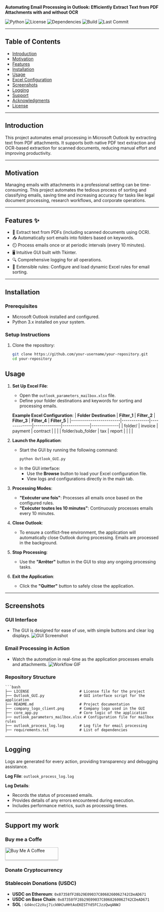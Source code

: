 **Automating Email Processing in Outlook: Efficiently Extract Text from PDF Attachments with and without OCR**

![Python](https://img.shields.io/badge/Python-3.x-blue) 
![License](https://img.shields.io/badge/License-MIT-green) 
![Dependencies](https://img.shields.io/badge/Dependencies-Up%20to%20Date-brightgreen)
![Build](https://img.shields.io/badge/Build-Passing-brightgreen)
![Last Commit](https://img.shields.io/github/last-commit/your-username/your-repository)

---

## **Table of Contents**
- [Introduction](#introduction)
- [Motivation](#motivation)
- [Features](#features)
- [Installation](#installation)
- [Usage](#usage)
- [Excel Configuration](#excel-configuration)
- [Screenshots](#screenshots)
- [Logging](#logging)
- [Support](#support)
- [Acknowledgments](#acknowledgments)
- [License](#license)

---

## **Introduction**

This project automates email processing in Microsoft Outlook by extracting text from PDF attachments. It supports both native PDF text extraction and OCR-based extraction for scanned documents, reducing manual effort and improving productivity.

---

## **Motivation**

Managing emails with attachments in a professional setting can be time-consuming. This project automates the tedious process of sorting and classifying emails, saving time and increasing accuracy for tasks like legal document processing, research workflows, and corporate operations.

---

## **Features** ✨

- 📄 Extract text from PDFs (including scanned documents using OCR).  
- 📥 Automatically sort emails into folders based on keywords.  
- ⏲️ Process emails once or at periodic intervals (every 10 minutes).  
- 🖥️ Intuitive GUI built with Tkinter.  
- 🔍 Comprehensive logging for all operations.  
- 🧩 Extensible rules: Configure and load dynamic Excel rules for email sorting.

---

## **Installation**

### **Prerequisites**
- Microsoft Outlook installed and configured.
- Python 3.x installed on your system.

### **Setup Instructions**
1. Clone the repository:
   ```bash
   git clone https://github.com/your-username/your-repository.git
   cd your-repository


## **Usage**

1. **Set Up Excel File**:
   - Open the `outlook_parameters_mailbox.xlsx` file.
   - Define your folder destinations and keywords for sorting and processing emails.

   **Example Excel Configuration**:
   | **Folder Destination** | **Filter_1** | **Filter_2** | **Filter_3** | **Filter_4** | **Filter_5** |
   |-------------------------|--------------|--------------|--------------|--------------|--------------|
   | folder/                | invoice      | payment      | contract     |              |              |
   | folder/sub_folder      | tax          | report       |              |              |              |

2. **Launch the Application**:
   - Start the GUI by running the following command:
     ```bash
     python Outlook_GUI.py
     ```
   - In the GUI interface:
     - Use the **Browse** button to load your Excel configuration file.
     - View logs and configurations directly in the main tab.

3. **Processing Modes**:
   - **"Exécuter une fois"**: Processes all emails once based on the configured rules.
   - **"Exécuter toutes les 10 minutes"**: Continuously processes emails every 10 minutes.

4. **Close Outlook**:
   - To ensure a conflict-free environment, the application will automatically close Outlook during processing. Emails are processed in the background.

5. **Stop Processing**:
   - Use the **"Arrêter"** button in the GUI to stop any ongoing processing tasks.

6. **Exit the Application**:
   - Click the **"Quitter"** button to safely close the application.

---

## **Screenshots**

### **GUI Interface**
- The GUI is designed for ease of use, with simple buttons and clear log displays.
![GUI Screenshot](Screenshot_1_tkinterhomeconfig.png)


### **Email Processing in Action**
- Watch the automation in real-time as the application processes emails and attachments.
![Workflow GIF](assets/email_processing_demo.gif)

### **Repository Structure**
    ```bash
    ├── LICENSE                       # License file for the project
    ├── Outlook_GUI.py                # GUI interface script for the application
    ├── README.md                     # Project documentation
    ├── company_logo_client.png       # Company logo used in the GUI
    ├── core_app.py                   # Core logic of the application
    ├── outlook_parameters_mailbox.xlsx # Configuration file for mailbox rules
    ├── outlook_process_log.log       # Log file for email processing
    ├── requirements.txt              # List of dependencies

---

## **Logging**

Logs are generated for every action, providing transparency and debugging assistance.

**Log File**: `outlook_process_log.log`

**Log Details**:
- Records the status of processed emails.
- Provides details of any errors encountered during execution.
- Includes performance metrics, such as processing times.

---

## **Support my work**

### Buy me a Coffe
<a href="https://buymeacoffee.com/lostmedoulle" target="_blank"><img src="https://www.buymeacoffee.com/assets/img/custom_images/orange_img.png" alt="Buy Me A Coffee" style="height: 41px !important;width: 174px !important;box-shadow: 0px 3px 2px 0px rgba(190, 190, 190, 0.5) !important;-webkit-box-shadow: 0px 3px 2px 0px rgba(190, 190, 190, 0.5) !important;" ></a>

### Donate Cryptocurrency

### **Stablecoin Donations (USDC)**

- **USDC on Ethereum**: `0x87358fF28b29E09037C8068260062742CDeAD671`
- **USDC on Base Chain**: `0x87358fF28b29E09037C8068260062742CDeAD671`
- **SOL** : `Gd4ncC2zXuj7ickNHJuHHtAoEKESTYd5FCJzzQwqANWJ`


